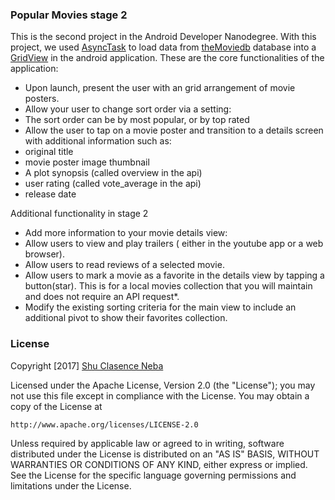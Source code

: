 ### Popular Movies stage 2
This is the second project in the Android Developer Nanodegree. With this project, we used [AsyncTask](https://developer.android.com/reference/android/os/AsyncTask.html) to load data from [theMoviedb](http://www.themoviedb.org) database into a [GridView](https://developer.android.com/guide/topics/ui/layout/gridview.html) in the android application. These are the core functionalities of the application:

- Upon launch, present the user with an grid arrangement of movie posters.
- Allow your user to change sort order via a setting:
- The sort order can be by most popular, or by top rated
- Allow the user to tap on a movie poster and transition to a details screen with additional information such as:
 - original title
 - movie poster image thumbnail
 - A plot synopsis (called overview in the api)
 - user rating (called vote_average in the api)
 - release date

Additional functionality in stage 2
- Add more information to your movie details view:
- Allow users to view and play trailers ( either in the youtube app or a web browser).
- Allow users to read reviews of a selected movie.
- Allow users to mark a movie as a favorite in the details view by tapping a button(star). This is for a local movies collection that you will maintain and does not require an API request*.
- Modify the existing sorting criteria for the main view to include an additional pivot to show their favorites collection.


 ### License
Copyright [2017] [Shu Clasence Neba](https://www.linkedin.com/in/shu-clasence-neba-352615bb/)

Licensed under the Apache License, Version 2.0 (the "License");
you may not use this file except in compliance with the License.
You may obtain a copy of the License at

    http://www.apache.org/licenses/LICENSE-2.0

Unless required by applicable law or agreed to in writing, software
distributed under the License is distributed on an "AS IS" BASIS,
WITHOUT WARRANTIES OR CONDITIONS OF ANY KIND, either express or implied.
See the License for the specific language governing permissions and
limitations under the License.